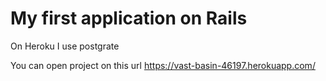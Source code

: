 # My first application on Rails

On Heroku I use postgrate 

You can open project on this url https://vast-basin-46197.herokuapp.com/